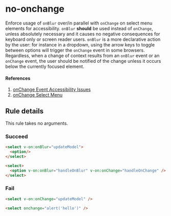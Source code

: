 # no-onchange

Enforce usage of `onBlur` over/in parallel with `onChange` on select menu elements for accessibility. `onBlur` **should** be used instead of `onChange`, unless absolutely necessary and it causes no negative consequences for keyboard only or screen reader users. `onBlur` is a more declarative action by the user: for instance in a dropdown, using the arrow keys to toggle between options will trigger the `onChange` event in some browsers. Regardless, when a change of context results from an `onBlur` event or an `onChange` event, the user should be notified of the change unless it occurs below the currently focused element.

#### References
1. [onChange Event Accessibility Issues](http://cita.disability.uiuc.edu/html-best-practices/auto/onchange.php)
2. [onChange Select Menu](http://www.themaninblue.com/writing/perspective/2004/10/19/)

## Rule details

This rule takes no arguments.

### Succeed
```html
<select v-on:onBlur="updateModel">
  <option/>
</select>

<select>
  <option v-on:onBlur="handleOnBlur" v-on:onChange="handleOnChange" />
</select>
```

### Fail
```html
<select v-on:onChange="updateModel" />
```

```html
<select onchange="alert('hello')" />
```

